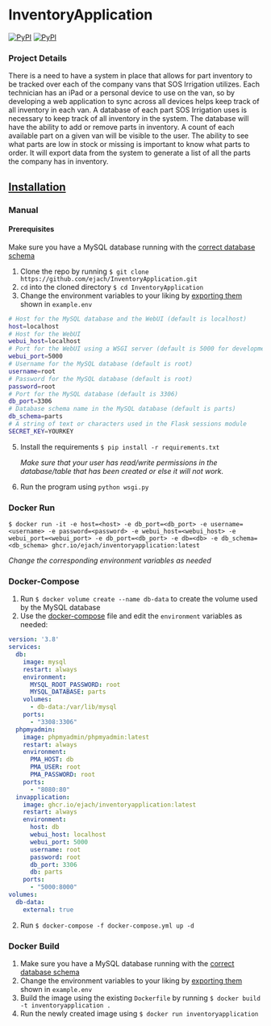 # InventoryApplication

[![PyPI](https://img.shields.io/pypi/v/flask?logo=python&label=flask&style=flat-square&color=FFD43B)](https://pypi.org/project/flask/)
[![PyPI](https://img.shields.io/pypi/v/gunicorn?logo=python&label=gunicorn&style=flat-square&color=FFD43B)](https://pypi.org/project/gunicorn/)

### Project Details
There is a need to have a system in place that allows for part inventory to be tracked over each of the company vans that SOS Irrigation utilizes. Each technician has an iPad or a personal device to use on the van, so by developing a web application to sync across all devices helps keep track of all inventory in each van. A database of each part SOS Irrigation uses is necessary to keep track of all inventory in the system. The database will have the ability to add or remove parts in inventory. A count of each available part on a given van will be visible to the user. The ability to see what parts are low in stock or missing is important to know what parts to order. It will export data from the system to generate a list of all the parts the company has in inventory.

## [Installation](https://github.com/ejach/InventoryApplication/wiki/Installation)

### Manual

#### Prerequisites

Make sure you have a MySQL database running with the [correct database schema](https://github.com/ejach/InventoryApplication/blob/main/database.sql)

1. Clone the repo by running `$ git clone https://github.com/ejach/InventoryApplication.git`
2. `cd` into the cloned directory `$ cd InventoryApplication`
3. Change the environment variables to your liking by [exporting them](https://bash.cyberciti.biz/guide/Export_Variables) shown in `example.env`
```bash
# Host for the MySQL database and the WebUI (default is localhost)
host=localhost
# Host for the WebUI
webui_host=localhost
# Port for the WebUI using a WSGI server (default is 5000 for development, 8000 for production)
webui_port=5000
# Username for the MySQL database (default is root)
username=root
# Password for the MySQL database (default is root)
password=root
# Port for the MySQL database (default is 3306)
db_port=3306
# Database schema name in the MySQL database (default is parts)
db_schema=parts
# A string of text or characters used in the Flask sessions module
SECRET_KEY=YOURKEY
```
5. Install the requirements `$ pip install -r requirements.txt`

    _Make sure that your user has read/write permissions in the database/table that has been created or else it will not work._

6. Run the program using `python wsgi.py`

### Docker Run
`$ docker run -it -e host=<host> -e db_port=<db_port> -e username=<username> -e password=<password> -e webui_host=<webui_host> -e webui_port=<webui_port> -e db_port=<db_port> -e db=<db> -e db_schema=<db_schema> ghcr.io/ejach/inventoryapplication:latest`

_Change the corresponding environment variables as needed_

### Docker-Compose

1. Run `$ docker volume create --name db-data` to create the volume used by the MySQL database
2. Use the [docker-compose](https://github.com/ejach/InventoryApplication/blob/main/docker-compose.yml) file and edit the `environment` variables as needed:

```yaml
version: '3.8'
services:
  db:
    image: mysql
    restart: always
    environment:
      MYSQL_ROOT_PASSWORD: root
      MYSQL_DATABASE: parts
    volumes:
      - db-data:/var/lib/mysql
    ports:
      - "3308:3306"
  phpmyadmin:
    image: phpmyadmin/phpmyadmin:latest
    restart: always
    environment:
      PMA_HOST: db
      PMA_USER: root
      PMA_PASSWORD: root
    ports:
      - "8080:80"
  invapplication:
    image: ghcr.io/ejach/inventoryapplication:latest
    restart: always
    environment:
      host: db
      webui_host: localhost
      webui_port: 5000
      username: root
      password: root
      db_port: 3306
      db: parts
    ports:
      - "5000:8000"
volumes:
  db-data:
    external: true
```
2. Run `$ docker-compose -f docker-compose.yml up -d`

### Docker Build
1. Make sure you have a MySQL database running with the [correct database schema](https://github.com/ejach/InventoryApplication/blob/main/database.sql)
2. Change the environment variables to your liking by [exporting them](https://bash.cyberciti.biz/guide/Export_Variables) shown in `example.env`
3. Build the image using the existing `Dockerfile` by running `$ docker build -t inventoryapplication .`
4. Run the newly created image using `$ docker run inventoryapplication`
